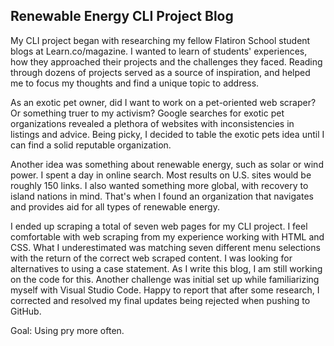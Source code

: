 ## Renewable Energy CLI Project Blog

My CLI project began with researching my fellow Flatiron School student blogs at Learn.co/magazine. I wanted to learn of students' experiences, how they approached their projects and the challenges they faced. Reading through dozens of projects served as a source of inspiration, and helped me to focus my thoughts and find a unique topic to address.

As an exotic pet owner, did I want to work on a pet-oriented web scraper? Or something truer to my activism? Google searches for exotic pet organizations revealed a plethora of websites with inconsistencies in listings and advice. Being picky, I decided to table the exotic pets idea until I can find a solid reputable organization.

Another idea was something about renewable energy, such as solar or wind power. I spent a day in online search. Most results on U.S. sites would be roughly 150 links. I also wanted something more global, with recovery to island nations in mind. That's when I found an organization that navigates and provides aid for all types of renewable energy.

I ended up scraping a total of seven web pages for my CLI project. I feel comfortable with web scraping from my experience working with HTML and CSS. What I underestimated was matching seven different menu selections with the return of the correct web scraped content. I was looking for alternatives to using a case statement. As I write this blog, I am still working on the code for this. Another challenge was initial set up while familiarizing myself with Visual Studio Code. Happy to report that after some research, I corrected and resolved my final updates being rejected when pushing to GitHub.

Goal: Using pry more often.
